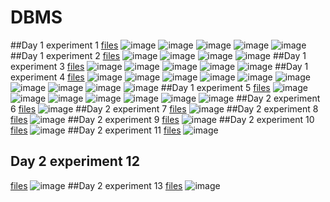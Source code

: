 # DBMS
##Day 1 experiment 1
[files](https://github.com/Hamsika2004/DBMS/commit/34b5f4eb7b870b8c0193925c91c62d7bde7a9614)
![image](https://user-images.githubusercontent.com/113450853/191297238-6bfd1b77-c195-4240-a926-8202c9152ce3.png)
![image](https://user-images.githubusercontent.com/113450853/191297374-1750f21a-efec-465f-ae78-e36d54bacce5.png)
![image](https://user-images.githubusercontent.com/113450853/191297559-05b1d481-7ecf-4417-ba50-29d8e715fa67.png)
![image](https://user-images.githubusercontent.com/113450853/191297766-2448916f-fb27-42c6-ba0f-5d70a2449797.png)
![image](https://user-images.githubusercontent.com/113450853/191297858-a0925234-929c-4cf8-a9fe-b7273c828409.png)
##Day 1 experiment 2
[files](https://github.com/Hamsika2004/DBMS/commit/536fa042f1d1f9511577496492217f3b54aca4cf)
![image](https://user-images.githubusercontent.com/113450853/191327465-dc44a97e-dfad-47f4-918e-299ced033421.png)
![image](https://user-images.githubusercontent.com/113450853/191327604-6e0e3ca5-2342-42ed-8e58-723b0eb5ac68.png)
![image](https://user-images.githubusercontent.com/113450853/191327711-9e4c1388-3b54-4d1f-b453-098851d51c16.png)
![image](https://user-images.githubusercontent.com/113450853/191327829-97f6ac59-69a2-46dc-aa42-b64d0faf157f.png)
##Day 1 experiment 3
[files](https://github.com/Hamsika2004/DBMS/commit/6003e43fc6d00dc5db14573b61d49ba46c3a4132)
![image](https://user-images.githubusercontent.com/113450853/191501427-ac30a819-e269-44fd-959b-1d80ec2f605c.png)
![image](https://user-images.githubusercontent.com/113450853/191501561-f18f702a-0166-4db5-b46a-9cbb7d43b957.png)
![image](https://user-images.githubusercontent.com/113450853/191501649-af701164-6fd4-4f83-8f74-d7f5428f8d05.png)
![image](https://user-images.githubusercontent.com/113450853/191501739-ddcb0f46-1edd-4563-873b-9a9cd558e070.png)
![image](https://user-images.githubusercontent.com/113450853/191501844-bf513c7d-8581-4461-931f-8e7375906ba8.png)
##Day 1 experiment 4
[files](https://github.com/Hamsika2004/DBMS/commit/3eba7057ec3c05dfe4b8fe4104dd485ace0fa781)
![image](https://user-images.githubusercontent.com/113450853/191504371-b5b792e4-963c-457c-975e-54e0c38e2a70.png)
![image](https://user-images.githubusercontent.com/113450853/191504520-17e5ff85-e59a-4e25-bd5e-b9cc66bd237b.png)
![image](https://user-images.githubusercontent.com/113450853/191504622-06f33380-8a8a-4fbe-a42b-3a6adcf62744.png)
![image](https://user-images.githubusercontent.com/113450853/191504707-994466a6-92bb-441e-a5f7-5a93b6b673bc.png)
![image](https://user-images.githubusercontent.com/113450853/191504828-14725ea8-1319-459c-9ebb-caaee955509d.png)
![image](https://user-images.githubusercontent.com/113450853/191504986-ad75eded-b449-4a53-af93-e50fe5034076.png)
![image](https://user-images.githubusercontent.com/113450853/191505059-e391fe43-8597-467f-8bcc-58b96aef4dd7.png)
![image](https://user-images.githubusercontent.com/113450853/191505151-db957230-8d82-48b3-b9ef-f6f99f301022.png)
![image](https://user-images.githubusercontent.com/113450853/191505233-5df45212-7eea-4147-aeae-c7caef641fb7.png)
![image](https://user-images.githubusercontent.com/113450853/191505381-8b9149c7-6c4e-467c-ae39-5d1b44ff3eb0.png)
##Day 1 experiment 5
[files](https://github.com/Hamsika2004/DBMS/commit/b0d474f2174cd4d76eee2a6d12901ecfce31c352)
![image](https://user-images.githubusercontent.com/113450853/191507192-9a440349-8446-4704-bdbf-b56a60ef6ada.png)
![image](https://user-images.githubusercontent.com/113450853/191507310-7210495d-b258-4e96-b06e-bbefbde1efff.png)
![image](https://user-images.githubusercontent.com/113450853/191507412-7a5c0374-0def-4182-b58e-1305e5fcae8c.png)
![image](https://user-images.githubusercontent.com/113450853/191507533-b6465fe1-e63a-4d91-ae33-9fefbe402640.png)
![image](https://user-images.githubusercontent.com/113450853/191507710-12009415-744c-4064-8903-0f0f4dd06842.png)
![image](https://user-images.githubusercontent.com/113450853/191507816-b144068d-be75-431e-9075-0b8ee711052c.png)
![image](https://user-images.githubusercontent.com/113450853/191507937-33f1442f-299d-4704-90b5-a926c4200ba2.png)
##Day 2 experiment 6
[files](https://github.com/Hamsika2004/DBMS/commit/39fa8622c9fa65227d01b296fee81f224ce28146)
![image](https://user-images.githubusercontent.com/113450853/191652113-a1ab16b4-9e32-4ae5-9a0b-4b00aece1d62.png)
##Day 2 experiment 7
[files](https://github.com/Hamsika2004/DBMS/commit/199a9496294519a188ecc7d963e25839bf267de0)
![image](https://user-images.githubusercontent.com/113450853/191653042-64f9074b-e89c-4c43-a653-85cbb5317aa5.png)
##Day 2 experiment 8
[files](https://github.com/Hamsika2004/DBMS/commit/244339e8cf627bb0e0ac74ee490e487777945c6c)
![image](https://user-images.githubusercontent.com/113450853/191653954-aaff86f2-c2cc-46fe-a7e1-73d1b24af73a.png)
##Day 2 experiment 9
[files](https://github.com/Hamsika2004/DBMS/commit/3dd37b08e52d120f9cd05162eb871cef15a02981)
![image](https://user-images.githubusercontent.com/113450853/191654427-ccbd644d-81cd-4e10-bdd9-d04300d0664d.png)
##Day 2 experiment 10
[files](https://github.com/Hamsika2004/DBMS/commit/7410c4c9ca48fab3a56c87151faac69ae25d3825)
![image](https://user-images.githubusercontent.com/113450853/191654764-9a223577-a93e-416a-93d2-0b36e0de4bbc.png)
##Day 2 experiment 11
[files](https://github.com/Hamsika2004/DBMS/commit/a6a4041cc169673bd8d8d5bfcb5321bc9e58393f)
![image](https://user-images.githubusercontent.com/113450853/191656055-bfb1f0fa-914e-40ea-98ec-d46f5c77df50.png)
## Day 2 experiment 12
[files](https://github.com/Hamsika2004/DBMS/commit/4df099eff20919cb4bd95d10f17a62c646bd40fd)
![image](https://user-images.githubusercontent.com/113450853/191656865-2b2224e7-8729-4ee2-9642-3b4ab85f2694.png)
##Day 2 experiment 13
[files](https://github.com/Hamsika2004/DBMS/commit/099c9a7ccd38eb329feaf6a32ef774d4ece863be)
![image](https://user-images.githubusercontent.com/113450853/191657817-d26f2026-beaa-404b-b62a-a91869333637.png)
